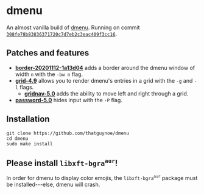 # dmenu

An almost vanilla build of [dmenu](https://tools.suckless.org/dmenu/). Running on commit [`308fe78b83836371720c7d7eb2c3eac409f3cc16`](https://git.suckless.org/dmenu/commit/308fe78b83836371720c7d7eb2c3eac409f3cc16.html).

## Patches and features

* [**border-20201112-1a13d04**](https://tools.suckless.org/dmenu/patches/border/dmenu-border-20201112-1a13d04.diff) adds a border around the dmenu window of width `n` with the `-bw n` flag.
* [**grid-4.9**](https://tools.suckless.org/dmenu/patches/grid/dmenu-grid-4.9.diff) allows you to render dmenu's entries in a grid with the `-g` and `-l` flags.
    * [**gridnav-5.0**](https://tools.suckless.org/dmenu/patches/gridnav/dmenu-gridnav-5.0.diff) adds the ability to move left and right through a grid.
* [**password-5.0**](https://tools.suckless.org/dmenu/patches/password/dmenu-password-5.0.diff) hides input with the `-P` flag.

## Installation

```
git clone https://github.com/thatguynoe/dmenu
cd dmenu
sudo make install
```

## Please install `libxft-bgra`<sup>`aur`</sup>!

In order for dmenu to display color emojis, the `libxft-bgra`<sup>`aur`</sup> package must be installed---else, dmenu will crash.
